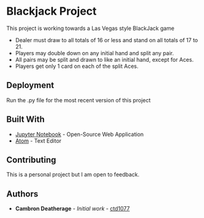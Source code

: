 # Blackjack Project
This project is working towards a Las Vegas style BlackJack game

* Dealer must draw to all totals of 16 or less and stand on all totals of 17 to 21.
* Players may double down on any initial hand and split any pair.
* All pairs may be split and drawn to like an initial hand, except for Aces.
* Players get only 1 card on each of the split Aces.


## Deployment

Run the .py file for the most recent version of this project

## Built With

* [Jupyter Notebook](https://jupyter.org/) - Open-Source Web Application
* [Atom](https://atom.io/) - Text Editor

## Contributing

This is a personal project but I am open to feedback.

## Authors

* **Cambron Deatherage** - *Initial work* - [ctd1077](https://github.com/ctd1077)
